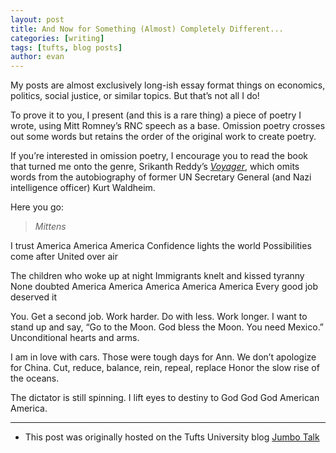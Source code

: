 ```yaml
---
layout: post
title: And Now for Something (Almost) Completely Different...
categories: [writing]
tags: [tufts, blog posts]
author: evan
---
```

My posts are almost exclusively long-ish essay format things on economics, politics, social justice, or similar topics.  But that’s not all I do!

To prove it to you, I present (and this is a rare thing) a piece of poetry I wrote, using Mitt Romney’s RNC speech as a base.  Omission poetry crosses out some words but retains the order of the original work to create poetry.

If you’re interested in omission poetry, I encourage you to read the book that turned me onto the genre, Srikanth Reddy’s *[Voyager](http://www.chronicle.com/blogs/arts/mondays-poem-from-srikanth-reddys-voyager/28607)*, which omits words from the autobiography of former UN Secretary General (and Nazi intelligence officer) Kurt Waldheim.

Here you go:

> *Mittens*

I trust America America America
Confidence lights the world
Possibilities come after
United over air

The children who woke up at night
Immigrants knelt and kissed tyranny
None doubted America America America America America
Every good job deserved it

You.
Get a second job.  Work harder.  Do with less.  Work longer.
I want to stand up and say,
“Go to the Moon. God bless the Moon. You need Mexico.”
Unconditional hearts and arms.

I am in love with cars.  Those were tough days for Ann.
We don’t apologize for China.
Cut, reduce, balance, rein, repeal, replace
Honor the slow rise of the oceans.

The dictator is still spinning.
I lift eyes to destiny
to
God God God
American America.

---
* This post was originally hosted on the Tufts University blog [Jumbo Talk](http://admissions.tufts.edu/blogs/jumbo-talk/)
